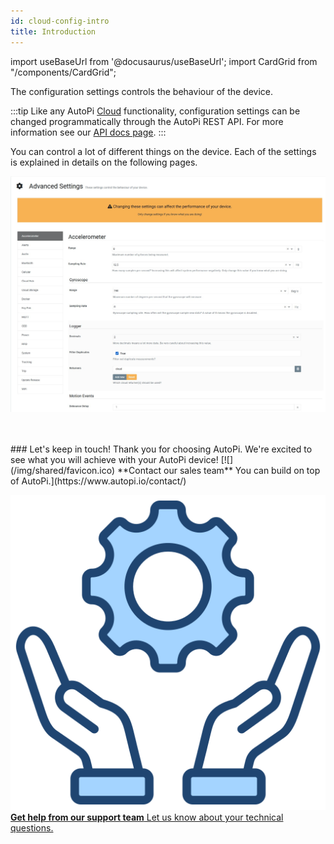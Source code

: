```yaml
---
id: cloud-config-intro
title: Introduction
---
```


import useBaseUrl from '@docusaurus/useBaseUrl';
import CardGrid from "/components/CardGrid";

The configuration settings controls the behaviour of the device.

:::tip
Like any AutoPi [Cloud](https://www.autopi.io/software-platform/cloud-management) functionality, configuration settings can be changed programmatically through the AutoPi REST API. For more information see our [API docs page](https://api.autopi.io/).
:::

You can control a lot of different things on the device. Each of the settings is explained in details on the following pages.

![AutoPi Cloud Configuration](/img/cloud/device_management/advanced_settings/autopi_tmu_cm4/intro/configuration.jpg)


<br>
</br>
### Let's keep in touch!
Thank you for choosing AutoPi. We're excited to see what you will achieve with your AutoPi device! 
<CardGrid home>
[![](/img/shared/favicon.ico) **Contact our sales team** You can build on top of AutoPi.](https://www.autopi.io/contact/)

[![](/img/shared/support_icon.png) **Get help from our support team** Let us know about your technical questions.](https://www.autopi.io/support/)

</CardGrid>
